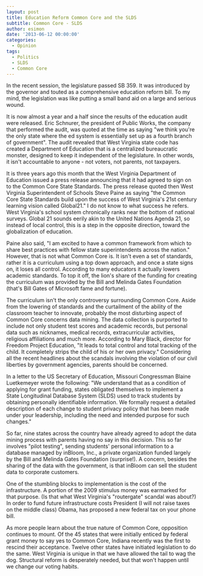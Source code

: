 ```yaml
---
layout: post
title: Education Reform Common Core and the SLDS
subtitle: Common Core - SLDS
author: esimon
date: '2013-06-12 00:00:00'
categories:
  - Opinion
tags:
  - Politics
  - SLDS
  - Common Core
---
```

In the recent session, the legislature passed SB 359. It was introduced by the governor and touted as a comprehensive education reform bill. To my mind, the legislation was like putting a small band aid on a large and serious wound. 

It is now almost a year and a half since the results of the education audit were released. Eric Schnurer, the president of Public Works, the company that performed the audit, was quoted at the time as saying "we think you're the only state where the ed system is essentially set up as a fourth branch of government". The audit revealed that West Virginia state code has created a Department of Education that is a centralized bureaucratic monster, designed to keep it independent of the legislature. In other words, it isn't accountable to anyone - not voters, not parents, not taxpayers. 

It is three years ago this month that the West Virginia Department of Education issued a press release announcing that it had agreed to sign on to the Common Core State Standards. The press release quoted then West Virginia Superintendent of Schools Steve Paine as saying "the Common Core State Standards build upon the success of West Virginia's 21st century learning vision called Global21." I do not know to what success he refers. West Virginia's school system chronically ranks near the bottom of national surveys. Global 21 sounds eerily akin to the United Nations Agenda 21, so instead of local control, this is a step in the opposite direction, toward the globalization of education. 

Paine also said, "I am excited to have a common framework from which to share best practices with fellow state superintendents across the nation." However, that is not what Common Core is. It isn't even a set of standards, rather it is a curriculum using a top down approach, and once a state signs on, it loses all control. According to many educators it actually lowers academic standards. To top it off, the lion's share of the funding for creating the curriculum was provided by the Bill and Melinda Gates Foundation (that's Bill Gates of Microsoft fame and fortune). 

The curriculum isn't the only controversy surrounding Common Core. Aside from the lowering of standards and the curtailment of the ability of the classroom teacher to innovate, probably the most disturbing aspect of Common Core concerns data mining. The data collection is purported to include not only student test scores and academic records, but personal data such as nicknames, medical records, extracurricular activities, religious affiliations and much more. According to Mary Black, director for Freedom Project Education, "It leads to total control and total tracking of the child. It completely strips the child of his or her own privacy." Considering all the recent headlines about the scandals involving the violation of our civil liberties by government agencies, parents should be concerned. 

In a letter to the US Secretary of Education, Missouri Congressman Blaine Luetkemeyer wrote the following: "We understand that as a condition of applying for grant funding, states obligated themselves to implement a State Longitudinal Database System (SLDS) used to track students by obtaining personally identifiable information. We formally request a detailed description of each change to student privacy policy that has been made under your leadership, including the need and intended purpose for such changes." 

So far, nine states across the country have already agreed to adopt the data mining process with parents having no say in this decision. This so far involves "pilot testing", sending students' personal information to a database managed by inBloom, Inc., a private organization funded largely by the Bill and Melinda Gates Foundation (surprise!). A concern, besides the sharing of the data with the government, is that inBloom can sell the student data to corporate customers. 

One of the stumbling blocks to implementation is the cost of the infrastructure. A portion of the 2009 stimulus money was earmarked for that purpose. (Is that what West Virginia's "routergate" scandal was about?) In order to fund future infrastructure costs President (I will not raise taxes on the middle class) Obama, has proposed a new federal tax on your phone bill. 

As more people learn about the true nature of Common Core, opposition continues to mount. Of the 45 states that were initially enticed by federal grant money to say yes to Common Core, Indiana recently was the first to rescind their acceptance. Twelve other states have initiated legislation to do the same. West Virginia is unique in that we have allowed the tail to wag the dog. Structural reform is desperately needed, but that won't happen until we change our voting habits. 

